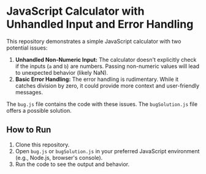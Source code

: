 # JavaScript Calculator with Unhandled Input and Error Handling

This repository demonstrates a simple JavaScript calculator with two potential issues:

1. **Unhandled Non-Numeric Input:** The calculator doesn't explicitly check if the inputs (`a` and `b`) are numbers.  Passing non-numeric values will lead to unexpected behavior (likely NaN).
2. **Basic Error Handling:** The error handling is rudimentary.  While it catches division by zero, it could provide more context and user-friendly messages.

The `bug.js` file contains the code with these issues.  The `bugSolution.js` file offers a possible solution.

## How to Run

1. Clone this repository.
2. Open `bug.js` or `bugSolution.js` in your preferred JavaScript environment (e.g., Node.js, browser's console).
3. Run the code to see the output and behavior.